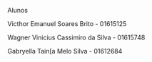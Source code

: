 Alunos

Victhor Emanuel Soares Brito - 01615125

Wagner Vinicius Cassimiro da Silva - 01615748

Gabryella Tain[a Melo Silva - 01612684
